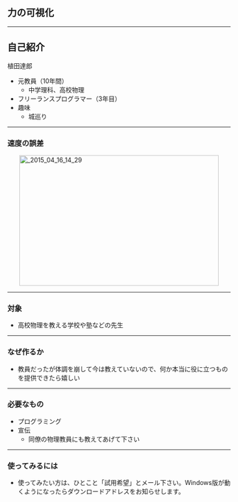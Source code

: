 ## 力の可視化

---
## 自己紹介

植田達郎

- 元教員（10年間）
  - 中学理科、高校物理
- フリーランスプログラマー（3年目）
- 趣味
  - 城巡り

---
### 速度の誤差

<a href="http://weed.cocolog-nifty.com/.shared/image.html?/photos/uncategorized/2015/04/17/_2015_04_16_14_29.jpg" class="mb"><img alt="_2015_04_16_14_29" title="_2015_04_16_14_29" src="http://www.weed.nagoya/images/2015/04/17/_2015_04_16_14_29.jpg" width="450" height="294" border="0" style="display: block; margin: auto;" /></a>

---
### 対象

- 高校物理を教える学校や塾などの先生

---
### なぜ作るか

- 教員だったが体調を崩して今は教えていないので、何か本当に役に立つものを提供できたら嬉しい

---
### 必要なもの

- プログラミング
- 宣伝
  - 同僚の物理教員にも教えてあげて下さい

---
### 使ってみるには

- 使ってみたい方は、ひとこと「試用希望」とメール下さい。Windows版が動くようになったらダウンロードアドレスをお知らせします。